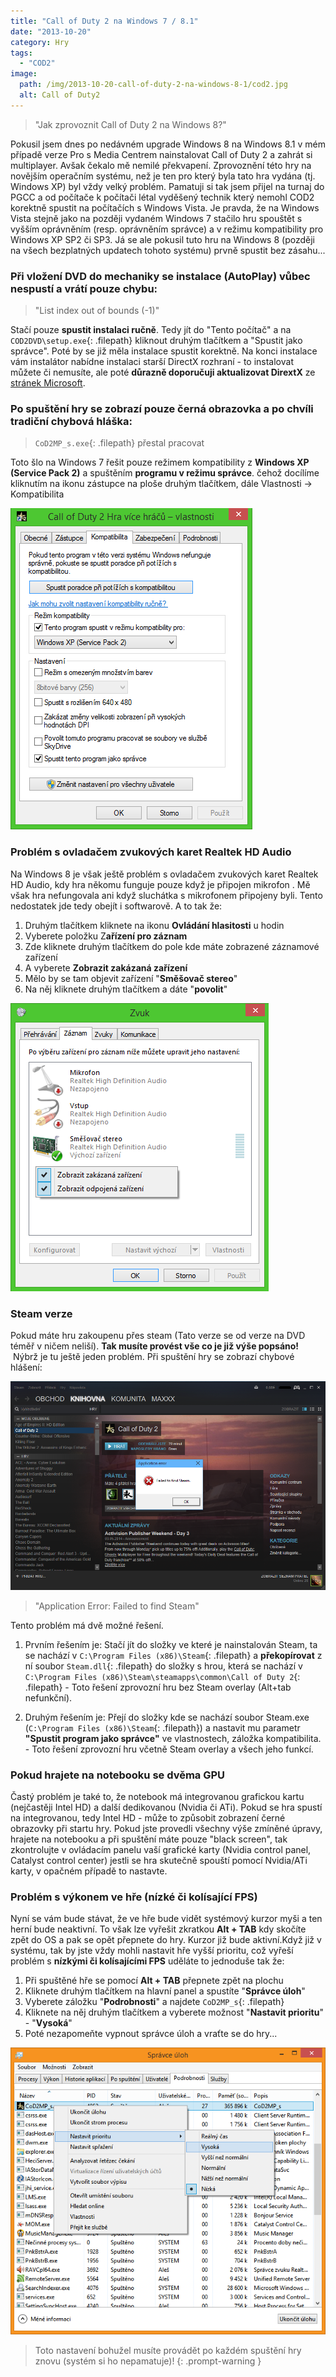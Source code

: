 ```yaml
---
title: "Call of Duty 2 na Windows 7 / 8.1"
date: "2013-10-20"
category: Hry
tags: 
  - "COD2"
image:
  path: /img/2013-10-20-call-of-duty-2-na-windows-8-1/cod2.jpg
  alt: Call of Duty2  
---
```


> "Jak zprovoznit Call of Duty 2 na Windows 8?" 

Pokusil jsem dnes po nedávném upgrade Windows 8 na Windows 8.1 v mém případě verze Pro s Media Centrem nainstalovat Call of Duty 2 a zahrát si multiplayer. Avšak čekalo mě nemilé překvapení. Zprovoznění této hry na novějším operačním systému, než je ten pro který byla tato hra vydána (tj. Windows XP) byl vždy velký problém. Pamatuji si tak jsem přijel na turnaj do PGCC a od počítače k počítači létal vyděšený technik který nemohl COD2 korektně spustit na počítačích s Windows Vista. Je pravda, že na Windows Vista stejně jako na později vydaném Windows 7 stačilo hru spouštět s vyšším oprávněním (resp. oprávněním správce) a v režimu kompatibility pro Windows XP SP2 či SP3. Já se ale pokusil tuto hru na Windows 8 (později na všech bezplatných updatech tohoto systému) prvně spustit bez zásahu...

### Při vložení DVD do mechaniky se instalace (AutoPlay) vůbec nespustí a vrátí pouze chybu:

> "List index out of bounds (-1)"

Stačí pouze **spustit instalaci ručně**. Tedy jít do "Tento počítač" a na `COD2DVD\setup.exe`{: .filepath} kliknout druhým tlačítkem a "Spustit jako správce". Poté by se již měla instalace spustit korektně. Na konci instalace vám instalátor nabídne instalaci starší DirectX rozhraní - to instalovat můžete či nemusíte, ale poté **důrazně doporučuji aktualizovat DirextX** ze [stránek Microsoft](https://www.microsoft.com/cs-cz/download/details.aspx?id=35 "directX dowload").

### Po spuštění hry se zobrazí pouze černá obrazovka a po chvíli tradiční chybová hláška:

> `CoD2MP_s.exe`{: .filepath} přestal pracovat

Toto šlo na Windows 7 řešit pouze režimem kompatibility z **Windows XP (Service Pack 2)** a spuštěním **programu v režimu správce**. čehož docílíme kliknutím na ikonu zástupce na ploše druhým tlačítkem, dále Vlastnosti -> Kompatibilita

![kompatibilita](/img/2013-10-20-call-of-duty-2-na-windows-8-1/kompatibilita.png)

### Problém s ovladačem zvukových karet Realtek HD Audio

Na Windows 8 je však ještě problém s ovladačem zvukových karet Realtek HD Audio, kdy hra někomu funguje pouze když je připojen mikrofon . Mě však hra nefungovala ani když sluchátka s mikrofonem připojeny byli. Tento nedostatek jde tedy obejít i softwarově. A to tak že:

1. Druhým tlačítkem kliknete na ikonu **Ovládání hlasitosti** u hodin
2. Vyberete položku Z**ařízení pro záznam**
3. Zde kliknete druhým tlačítkem do pole kde máte zobrazené záznamové zařízení
4. A vyberete **Zobrazit zakázaná zařízení**
5. Mělo by se tam objevit zařízení "**Směšovač stereo**"
6. Na něj kliknete druhým tlačítkem a dáte "**povolit**"

![zvuk](/img/2013-10-20-call-of-duty-2-na-windows-8-1/zvuk.png)

### Steam verze

Pokud máte hru zakoupenu přes steam (Tato verze se od verze na DVD téměř v ničem neliší). **Tak musíte provést vše co je již výše popsáno!**  Nýbrž je tu ještě jeden problém. Při spuštění hry se zobrazí chybové hlášení:

![Steam](/img/2013-10-20-call-of-duty-2-na-windows-8-1/find-steam.png)

> "Application Error: Failed to find Steam"

Tento problém má dvě možné řešení. 
1. Prvním řešením je: Stačí jít do složky ve které je nainstalován Steam, ta se nachází v `C:\Program Files (x86)\Steam`{: .filepath} a **překopírovat** z ní soubor `Steam.dll`{: .filepath} do složky s hrou, která se nachází v `C:\Program Files (x86)\Steam\steamapps\common\Call of Duty 2`{: .filepath} - Toto řešení zprovozní hru bez Steam overlay (Alt+tab nefunkční).

2. Druhým řešením je: Přejí do složky kde se nachází soubor Steam.exe (`C:\Program Files (x86)\Steam`{: .filepath}) a nastavit mu parametr __"Spustit program jako správce"__ ve vlastnostech, záložka kompatibilita. - Toto řešení zprovozní hru včetně Steam overlay a všech jeho funkcí.

### Pokud hrajete na notebooku se dvěma GPU

Častý problém je také to, že notebook má integrovanou grafickou kartu (nejčastěji Intel HD) a další dedikovanou (Nvidia či ATi). Pokud se hra spustí na integrovanou, tedy Intel HD - může to způsobit zobrazení černé obrazovky při startu hry. Pokud jste provedli všechny výše zmíněné úpravy, hrajete na notebooku a při spuštění máte pouze "black screen", tak zkontrolujte v ovládacím panelu vaší grafické karty (Nvidia control panel, Catalyst control center) jestli se hra skutečně spouští pomocí Nvidia/ATi karty, v opačném případě to nastavte.

### Problém s výkonem ve hře (nízké či kolísající FPS)

Nyní se vám bude stávat, že ve hře bude vidět systémový kurzor myši a ten herní bude neaktivní. To však lze vyřešit zkratkou **Alt + TAB** kdy skočíte zpět do OS a pak se opět přepnete do hry. Kurzor již bude aktivní.Když již v systému, tak by jste vždy mohli nastavit hře vyšší prioritu, což vyřeší problém s **nízkými či kolísajícími FPS** uděláte to jednoduše tak že:

1. Při spuštěné hře se pomocí **Alt + TAB** přepnete zpět na plochu
2. Kliknete druhým tlačítkem na hlavní panel a spustíte "**Správce úloh**"
3. Vyberete záložku "**Podrobnosti**" a najdete `CoD2MP_s`{: .filepath}
4. Kliknete na něj druhým tlačítkem a vyberete možnost "**Nastavit prioritu**" - "**Vysoká**"
5. Poté nezapomeňte vypnout správce úloh a vraťte se do hry...

![priorita](/img/2013-10-20-call-of-duty-2-na-windows-8-1/priorita.png "Task Manager")

> Toto nastavení bohužel musíte provádět po každém spuštění hry znovu (systém si ho nepamatuje)!
{: .prompt-warning }